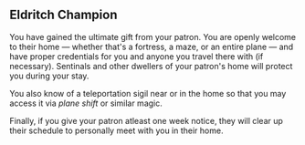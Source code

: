 ## Eldritch Champion
You have gained the ultimate gift from your patron.
You are openly welcome to their home &mdash; whether that's a fortress, a maze, or an entire plane &mdash; and have proper credentials for you and anyone you travel there with (if necessary).
Sentinals and other dwellers of your patron's home will protect you during your stay.

You also know of a teleportation sigil near or in the home so that you may access it via *plane shift* or similar magic.

Finally, if you give your patron atleast one week notice, they will clear up their schedule to personally meet with you in their home.
